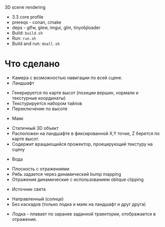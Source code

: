 3D scene rendering
* 3.3 core profile
* prereqs - conan, cmake
* deps - glfw, glew, imgui, glm, tinyobjloader
* Build: `build.sh`
* Run: `run.sh`
* Build and run: `doall.sh`

# Что сделано
* Камера с возможностью навигации по всей сцене. 
* Ландшафт
 - Генерируется по карте высот (позиции вершин, нормали и текстурные координаты)
 - Текстурируется набором тайлов
 - Переключение по высоте
* Маяк
 - Статичный 3D объект
 - Расположен на ландшафте в фиксированной X,Y точке, Z берется по карте высот.
 - Содержит вращающийся прожектор, проецирующий текстуру на сцену
* Вода
 - Плоскость c отражениями
 - Рябь задается через динамический bump mapping
 - Отражения динамические с использованием oblique clipping
* Источник света
 - Направленный (солнце)
 - Без каскадов (только лодка и маяк на ландшафт и друг друга)
* Лодка - плавает по заранее заданной траектории, отображается в отражения.
